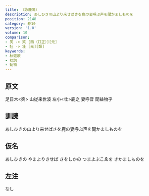 ```yaml
---
title: （詠鹿鳴）
description: あしひきの山より来せばさを鹿の妻呼ぶ声を聞かましものを
position: 2148
category: 巻10
version: '1.0'
volume: 10
comparison:
- 笑 -> 笶 [西（訂正）][元]
- 牡 -> 壮 [元][類]
keywords:
- 秋雑歌
- 枕詞
- 動物
---
```


## 原文

足日木<笶> 山従来世波 左小<壮>鹿之 妻呼音 聞益物乎

## 訓読

あしひきの山より来せばさを鹿の妻呼ぶ声を聞かましものを

## 仮名

あしひきの やまよりきせば さをしかの つまよぶこゑを きかましものを

## 左注

なし
